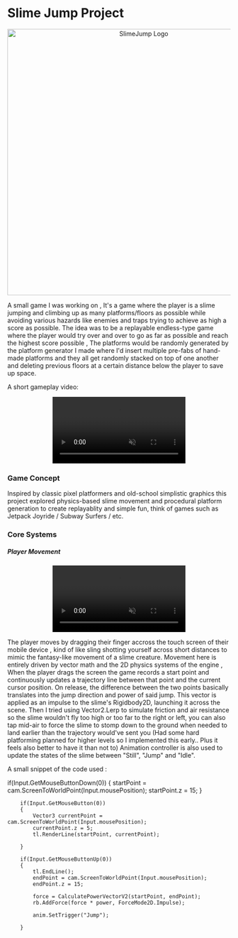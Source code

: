 # Slime Jump Project

<p align="center">
<img width="600" alt="SlimeJump Logo" src="https://github.com/user-attachments/assets/00f8e7dc-e5e2-4e56-a7f5-65f6f9841cf1" />
</p>

A small game I was working on , It's a game where the player is a slime jumping and climbing up as many platforms/floors as possible while avoiding various hazards like enemies and traps trying to achieve as high a score as possible.
The idea was to be a replayable endless-type game where the player would try over and over to go as far as possible and reach the highest score possible , The platforms would be randomly generated by the platform generator I made where I'd insert multiple pre-fabs of hand-made platforms and they all get randomly stacked on top of one another and deleting previous floors at a certain distance below the player to save up space.

A short gameplay video:

<div style="display:flex; justify-content:center;">
<video src="https://github.com/user-attachments/assets/ba2c3255-656e-46a7-b6fa-3d3fff6e0c43" autoplay loop muted></video>
</div>

<H3>Game Concept</H3>
Inspired by classic pixel platformers and old-school simplistic graphics this project explored physics-based slime movement and procedural platform generation to create replayablity and simple fun, think of games such as Jetpack Joyride / Subway Surfers / etc.

<H3>Core Systems</H3>

<H5>Player Movement</H5>
<div style="display:flex; justify-content:center;">
<video src="https://github.com/user-attachments/assets/3f05cc08-f108-49a2-b569-370c27bf407e.gif" autoplay loop muted></video>
</div>


The player moves by dragging their finger accross the touch screen of their mobile device , kind of like sling shotting yourself across short distances to mimic the fantasy-like movement of a slime creature.
Movement here is entirely driven by vector math and the 2D physics systems of the engine , When the player drags the screen the game records a start point and continuously updates a trajectory line between that point and the current cursor position.
On release, the difference between the two points basically translates into the jump direction and power of said jump.
This vector is applied as an impulse to the slime's Rigidbody2D, launching it across the scene. Then I tried using Vector2.Lerp to simulate friction and air resistance so the slime wouldn't fly too high or too far to the right or left, you can also tap mid-air to force the slime to stomp down to the ground when needed to land earlier than the trajectory would've sent you (Had some hard platforming planned for higher levels so I implemented this early.. Plus it feels also better to have it than not to)
Animation controller is also used to update the states of the slime between "Still", "Jump" and "Idle".

A small snippet of the code used :

 if(Input.GetMouseButtonDown(0))
        {
            startPoint = cam.ScreenToWorldPoint(Input.mousePosition);
            startPoint.z = 15;
        }

        if(Input.GetMouseButton(0))
        {
            Vector3 currentPoint = cam.ScreenToWorldPoint(Input.mousePosition);
            currentPoint.z = 5;
            tl.RenderLine(startPoint, currentPoint);
            
        }

        if(Input.GetMouseButtonUp(0))
        {
            tl.EndLine();
            endPoint = cam.ScreenToWorldPoint(Input.mousePosition);
            endPoint.z = 15;

            force = CalculatePowerVectorV2(startPoint, endPoint);
            rb.AddForce(force * power, ForceMode2D.Impulse);

            anim.SetTrigger("Jump");
            
        }







